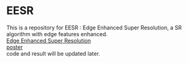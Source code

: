 # EESR
This is a repository for EESR : Edge Enhanced Super Resolution, a SR algorithm with edge features enhanced.  
[Edge Enhanced Super Resolution](https://github.com/hhhhlyy/EESR/blob/master/ICSICT-0863_S0576.pdf)  
[poster](https://github.com/hhhhlyy/EESR/blob/master/EESR-poster.pdf)  
code and result will be updated later.  
